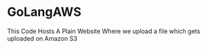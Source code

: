 # GoLangAWS
This Code Hosts A Plain Website Where we upload a file which gets uploaded on Amazon S3 
